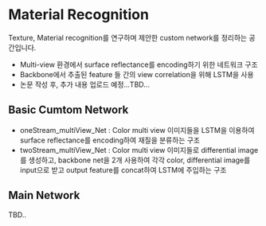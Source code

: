 # Material Recognition 

Texture, Material recognition를 연구하며 제안한 custom network를 정리하는 공간입니다.

- Multi-view 환경에서 surface reflectance를 encoding하기 위한 네트워크 구조
- Backbone에서 추출된 feature 들 간의 view correlation을 위해 LSTM을 사용
- 논문 작성 후, 추가 내용 업로드 예정...TBD...

## Basic Cumtom Network
- oneStream_multiView_Net : Color multi view 이미지들을 LSTM을 이용하여 surface reflectance를 encoding하여 재질을 분류하는 구조
- twoStream_multiView_Net : Color multi view 이미지들로 differential image를 생성하고, backbone net을 2개 사용하여 각각 color, differential image를 input으로 받고 output feature를 concat하여 LSTM에 주입하는 구조

## Main Network
TBD.. 
